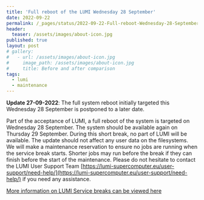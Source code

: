```yaml
---
title: 'Full reboot of the LUMI Wednesday 28 September'
date: 2022-09-22
permalink: /_pages/status/2022-09-22-Full-reboot-Wednesday-28-September/
header:
  teaser: /assets/images/about-icon.jpg
published: true
layout: post
# gallery:
#   - url: /assets/images/about-icon.jpg
#     image_path: /assets/images/about-icon.jpg
#     title: Before and after comparison
tags:
  - lumi
  - maintenance
---
```


<!-- # Full reboot of the system Wednesday 28 September -->


**Update 27-09-2022**:
The full system reboot initially targeted this Wednesday 28 September is postponed to a later date. 

Part of the acceptance of LUMI, a full reboot of the system is targeted on Wednesday 28 September. The system should be available again on Thursday 29 September.
During this short break, no part of LUMI will be available. The update should not affect any user data on the filesystems. We will make a maintenance reservation to ensure no jobs are running when the service break starts. Shorter jobs may run before the break if they can finish before the start of the maintenance.
Please do not hesitate to contact the LUMI User Support Team [https://lumi-supercomputer.eu/user-support/need-help/](https://lumi-supercomputer.eu/user-support/need-help/) if you need any assistance.


[More information on LUMI Service breaks can be viewed here](https://www.lumi-supercomputer.eu/service-breaks/)